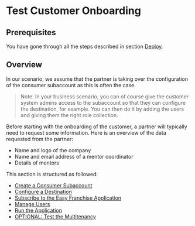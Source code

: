 # Test Customer Onboarding

## Prerequisites

You have gone through all the steps described in section [Deploy](../deploy/README.md).

## Overview

In our scenario, we assume that the partner is taking over the configuration of the consumer subaccount as this is often the case.
> Note: In your business scenario, you can of course give the customer system admins access to the subaccount so that they can configure the destination, for example. You can then do it by adding the users and giving them the right role collection.

Before starting with the onboarding of the customer, a partner will typically need to request some information. Here is an overview of the data requested from the partner:
* Name and logo of the company
* Name and email address of a mentor coordinator
* Details of mentors

This section is structured as followed:
* [Create a Consumer Subaccount](create-consumer-subaccount/README.md)
* [Configure a Destination](configure-destination/README.md)
* [Subscribe to the Easy Franchise Application](subscribe-easyfranchise-app/README.md)
* [Manage Users](manage-users/README.md)
* [Run the Application](run-application/README.md)
* [OPTIONAL: Test the Multitenancy](test-multitenancy/README.md)
